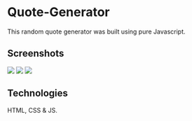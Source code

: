 # Quote-Generator

This random quote generator was built using pure Javascript.

## Screenshots

<img src="https://i.pinimg.com/originals/96/01/0a/96010a17c83aa9ec6af979129587a239.png">

<img src="https://i.pinimg.com/originals/87/e0/a0/87e0a052b690b331f2aae0ab776c1a3f.png">

<img src="https://i.pinimg.com/originals/4a/11/79/4a1179f61d6518f821bd15d1eeb6807a.png">

## Technologies

HTML, CSS & JS.
